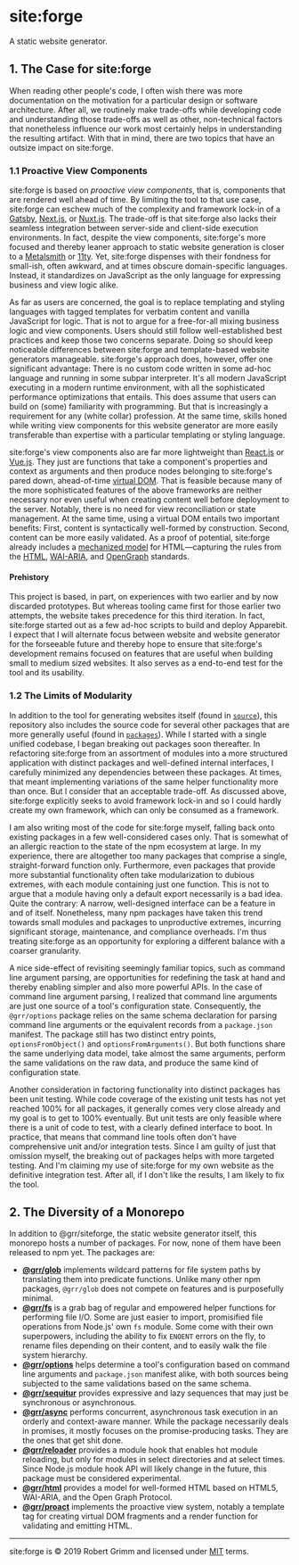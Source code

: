 # site:forge

A static website generator.

## 1. The Case for site:forge

When reading other people's code, I often wish there was more documentation on
the motivation for a particular design or software architecture. After all, we
routinely make trade-offs while developing code and understanding those
trade-offs as well as other, non-technical factors that nonetheless influence
our work most certainly helps in understanding the resulting artifact. With that
in mind, there are two topics that have an outsize impact on site:forge.


### 1.1 Proactive View Components

site:forge is based on *proactive view components*, that is, components that are
rendered well ahead of time. By limiting the tool to that use case, site:forge
can eschew much of the complexity and framework lock-in of a
[Gatsby](https://www.gatsbyjs.org), [Next.js](https://nextjs.org), or
[Nuxt.js](https://nuxtjs.org). The trade-off is that site:forge also lacks their
seamless integration between server-side and client-side execution environments.
In fact, despite the view components, site:forge's more focused and thereby
leaner approach to static website generation is closer to a
[Metalsmith](https://metalsmith.io) or [11ty](https://www.11ty.dev). Yet,
site:forge dispenses with their fondness for small-ish, often awkward, and at
times obscure domain-specific languages. Instead, it standardizes on JavaScript
as the only language for expressing business and view logic alike.

As far as users are concerned, the goal is to replace templating and styling
languages with tagged templates for verbatim content and vanilla JavaScript for
logic. That is not to argue for a free-for-all mixing business logic and view
components. Users should still follow well-established best practices and keep
those two concerns separate. Doing so should keep noticeable differences between
site:forge and template-based website generators manageable. site:forge's
approach does, however, offer one significant advantage: There is no custom code
written in some ad-hoc language and running in some subpar interpreter. It's all
modern JavaScript executing in a modern runtime environment, with all the
sophisticated performance optimizations that entails. This does assume that
users can build on (some) familiarity with programming. But that is increasingly
a requirement for any (white collar) profession. At the same time, skills honed
while writing view components for this website generator are more easily
transferable than expertise with a particular templating or styling language.

site:forge's view components also are far more lightweight than
[React.js](https://reactjs.org) or [Vue.js](https://vuejs.org). They just are
functions that take a component's properties and context as arguments and then
produce nodes belonging to site:forge's pared down, ahead-of-time [virtual
DOM](https://github.com/sethvincent/awesome-virtual-dom). That is feasible
because many of the more sophisticated features of the above frameworks are
neither necessary nor even useful when creating content well before deployment
to the server. Notably, there is no need for view reconciliation or state
management. At the same time, using a virtual DOM entails two important
benefits: First, content is syntactically well-formed by construction. Second,
content can be more easily validated. As a proof of potential, site:forge
already includes a [mechanized model](packages/html/README.md) for
HTML—capturing the rules from the
[HTML](https://html.spec.whatwg.org), [WAI-ARIA](https://w3c.github.io/aria/),
and [OpenGraph](https://ogp.me) standards.

#### Prehistory

This project is based, in part, on experiences with two earlier and by now
discarded prototypes. But whereas tooling came first for those earlier two
attempts, the website takes precedence for this third iteration. In fact,
site:forge started out as a few ad-hoc scripts to build and deploy Apparebit. I
expect that I will alternate focus between website and website generator for the
forseeable future and thereby hope to ensure that site:forge's development
remains focused on features that are useful when building small to medium sized
websites. It also serves as a end-to-end test for the tool and its usability.


### 1.2 The Limits of Modularity

In addition to the tool for generating websites itself (found in
[`source`](source)), this repository also includes the source code for several
other packages that are more generally useful (found in [`packages`](packages)).
While I started with a single unified codebase, I began breaking out packages
soon thereafter. In refactoring site:forge from an assortment of modules into a
more structured application with distinct packages and well-defined internal
interfaces, I carefully minimized any dependencies between these packages. At
times, that meant implementing variations of the same helper functionality more
than once. But I consider that an acceptable trade-off. As discussed above,
site:forge explicitly seeks to avoid framework lock-in and so I could hardly
create my own framework, which can only be consumed as a framework.

I am also writing most of the code for site:forge myself, falling back onto
existing packages in a few well-considered cases only. That is somewhat of an
allergic reaction to the state of the npm ecosystem at large. In my experience,
there are altogether too many packages that comprise a single, straight-forward
function only. Furthermore, even packages that provide more substantial
functionality often take modularization to dubious extremes, with each module
containing just one function. This is not to argue that a module having only a
default export necessarily is a bad idea. Quite the contrary: A narrow,
well-designed interface can be a feature in and of itself. Nonetheless, many npm
packages have taken this trend towards small modules and packages to
unproductive extremes, incurring significant storage, maintenance, and
compliance overheads. I'm thus treating site:forge as an opportunity for
exploring a different balance with a coarser granularity.

A nice side-effect of revisiting seemingly familiar topics, such as command line
argument parsing, are opportunities for redefining the task at hand and thereby
enabling simpler and also more powerful APIs. In the case of command line
argument parsing, I realized that command line arguments are just one source of
a tool's configuration state. Consequently, the `@grr/options` package relies on
the same schema declaration for parsing command line arguments or the equivalent
records from a `package.json` manifest. The package still has two distinct entry
points, `optionsFromObject()` and `optionsFromArguments()`. But both functions
share the same underlying data model, take almost the same arguments, perform
the same validations on the raw data, and produce the same kind of configuration
state.

Another consideration in factoring functionality into distinct packages has been
unit testing. While code coverage of the existing unit tests has not yet reached
100% for all packages, it generally comes very close already and my goal is to
get to 100% eventually. But unit tests are only feasible where there is a unit
of code to test, with a clearly defined interface to boot. In practice, that
means that command line tools often don't have comprehensive unit and/or
integration tests. Since I am guilty of just that omission myself, the breaking
out of packages helps with more targeted testing. And I'm claiming my use of
site:forge for my own website as the definitive integration test. After all, if
I don't like the results, I am likely to fix the tool.


## 2. The Diversity of a Monorepo

In addition to @grr/siteforge, the static website generator itself, this
monorepo hosts a number of packages. For now, none of them have been released to
npm yet. The packages are:

  * [__@grr/glob__](packages/glob) implements wildcard patterns for file system
    paths by translating them into predicate functions. Unlike many other npm
    packages, `@grr/glob` does not compete on features and is purposefully
    minimal.
  * [__@grr/fs__](packages/fs) is a grab bag of regular and empowered helper
    functions for performing file I/O. Some are just easier to import,
    promisified file operations from Node.js' own `fs` module. Some come with
    their own superpowers, including the ability to fix `ENOENT` errors on the
    fly, to rename files depending on their content, and to easily walk the file
    system hierarchy.
  * [__@grr/options__](packages/options) helps determine a tool's configuration
    based on command line arguments and `package.json` manifest alike, with both
    sources being subjected to the same validations based on the same schema.
  * [__@grr/sequitur__](packages/sequitur) provides expressive and lazy
    sequences that may just be synchronous or asynchronous.
  * [__@grr/async__](packages/async) performs concurrent, asynchronous task
    execution in an orderly and context-aware manner. While the package
    necessarily deals in promises, it mostly focuses on the promise-producing
    tasks. They are the ones that get shit done.
  * [__@grr/reloader__](packages/reloader) provides a module hook that enables
    hot module reloading, but only for modules in select directories and at
    select times. Since Node.js module hook API will likely change in the
    future, this package must be considered experimental.
  * [__@grr/html__](packages/html) provides a model for well-formed HTML based
    on HTML5, WAI-ARIA, and the Open Graph Protocol.
  * [__@grr/proact__](packages/proact) implements the proactive view system,
    notably a template tag for creating virtual DOM fragments and a render
    function for validating and emitting HTML.

---

site:forge is © 2019 Robert Grimm and licensed under [MIT](LICENSE) terms.
